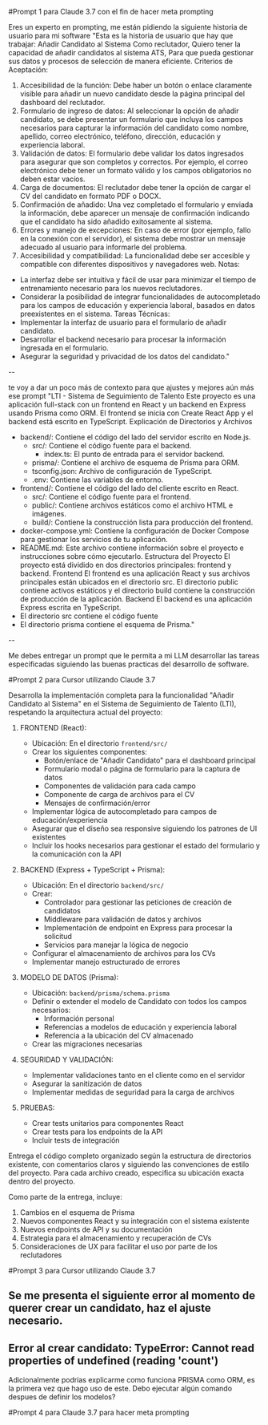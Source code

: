 #Prompt 1 para Claude 3.7 con el fin de hacer meta prompting 

Eres un experto en prompting, me están pidiendo la siguiente historia de usuario para mi software "Esta es la historia de usuario que hay que trabajar:
Añadir Candidato al Sistema
Como reclutador, Quiero tener la capacidad de añadir candidatos al sistema ATS, Para que pueda gestionar sus datos y procesos de selección de manera eficiente. Criterios de Aceptación:
1. Accesibilidad de la función: Debe haber un botón o enlace claramente visible para añadir un nuevo candidato desde la página principal del dashboard del reclutador.
2. Formulario de ingreso de datos: Al seleccionar la opción de añadir candidato, se debe presentar un formulario que incluya los campos necesarios para capturar la información del candidato como nombre, apellido, correo electrónico, teléfono, dirección, educación y experiencia laboral.
3. Validación de datos: El formulario debe validar los datos ingresados para asegurar que son completos y correctos. Por ejemplo, el correo electrónico debe tener un formato válido y los campos obligatorios no deben estar vacíos.
4. Carga de documentos: El reclutador debe tener la opción de cargar el CV del candidato en formato PDF o DOCX.
5. Confirmación de añadido: Una vez completado el formulario y enviada la información, debe aparecer un mensaje de confirmación indicando que el candidato ha sido añadido exitosamente al sistema.
6. Errores y manejo de excepciones: En caso de error (por ejemplo, fallo en la conexión con el servidor), el sistema debe mostrar un mensaje adecuado al usuario para informarle del problema.
7. Accesibilidad y compatibilidad: La funcionalidad debe ser accesible y compatible con diferentes dispositivos y navegadores web.
Notas:
* La interfaz debe ser intuitiva y fácil de usar para minimizar el tiempo de entrenamiento necesario para los nuevos reclutadores.
* Considerar la posibilidad de integrar funcionalidades de autocompletado para los campos de educación y experiencia laboral, basados en datos preexistentes en el sistema.
Tareas Técnicas:
* Implementar la interfaz de usuario para el formulario de añadir candidato.
* Desarrollar el backend necesario para procesar la información ingresada en el formulario.
* Asegurar la seguridad y privacidad de los datos del candidato."

--

te voy a dar un poco más de contexto para que ajustes y mejores aún más ese prompt "LTI - Sistema de Seguimiento de Talento
Este proyecto es una aplicación full-stack con un frontend en React y un backend en Express usando Prisma como ORM. El frontend se inicia con Create React App y el backend está escrito en TypeScript.
Explicación de Directorios y Archivos
* backend/: Contiene el código del lado del servidor escrito en Node.js.
   * src/: Contiene el código fuente para el backend.
      * index.ts: El punto de entrada para el servidor backend.
   * prisma/: Contiene el archivo de esquema de Prisma para ORM.
   * tsconfig.json: Archivo de configuración de TypeScript.
   * .env: Contiene las variables de entorno.
* frontend/: Contiene el código del lado del cliente escrito en React.
   * src/: Contiene el código fuente para el frontend.
   * public/: Contiene archivos estáticos como el archivo HTML e imágenes.
   * build/: Contiene la construcción lista para producción del frontend.
* docker-compose.yml: Contiene la configuración de Docker Compose para gestionar los servicios de tu aplicación.
* README.md: Este archivo contiene información sobre el proyecto e instrucciones sobre cómo ejecutarlo.
Estructura del Proyecto
El proyecto está dividido en dos directorios principales: frontend y backend.
Frontend
El frontend es una aplicación React y sus archivos principales están ubicados en el directorio src. El directorio public contiene activos estáticos y el directorio build contiene la construcción de producción de la aplicación.
Backend
El backend es una aplicación Express escrita en TypeScript.
* El directorio src contiene el código fuente
* El directorio prisma contiene el esquema de Prisma."

--

 Me debes entregar un prompt que le permita a mi LLM desarrollar las tareas especificadas siguiendo las buenas practicas del desarrollo de software.

#Prompt 2 para Cursor utilizando Claude 3.7

Desarrolla la implementación completa para la funcionalidad "Añadir Candidato al Sistema" en el Sistema de Seguimiento de Talento (LTI), respetando la arquitectura actual del proyecto:

1. FRONTEND (React):
   - Ubicación: En el directorio `frontend/src/`
   - Crear los siguientes componentes:
     * Botón/enlace de "Añadir Candidato" para el dashboard principal
     * Formulario modal o página de formulario para la captura de datos
     * Componentes de validación para cada campo
     * Componente de carga de archivos para el CV
     * Mensajes de confirmación/error
   - Implementar lógica de autocompletado para campos de educación/experiencia
   - Asegurar que el diseño sea responsive siguiendo los patrones de UI existentes
   - Incluir los hooks necesarios para gestionar el estado del formulario y la comunicación con la API

2. BACKEND (Express + TypeScript + Prisma):
   - Ubicación: En el directorio `backend/src/`
   - Crear:
     * Controlador para gestionar las peticiones de creación de candidatos
     * Middleware para validación de datos y archivos
     * Implementación de endpoint en Express para procesar la solicitud
     * Servicios para manejar la lógica de negocio
   - Configurar el almacenamiento de archivos para los CVs
   - Implementar manejo estructurado de errores

3. MODELO DE DATOS (Prisma):
   - Ubicación: `backend/prisma/schema.prisma`
   - Definir o extender el modelo de Candidato con todos los campos necesarios:
     * Información personal
     * Referencias a modelos de educación y experiencia laboral
     * Referencia a la ubicación del CV almacenado
   - Crear las migraciones necesarias

4. SEGURIDAD Y VALIDACIÓN:
   - Implementar validaciones tanto en el cliente como en el servidor
   - Asegurar la sanitización de datos
   - Implementar medidas de seguridad para la carga de archivos

5. PRUEBAS:
   - Crear tests unitarios para componentes React
   - Crear tests para los endpoints de la API
   - Incluir tests de integración

Entrega el código completo organizado según la estructura de directorios existente, con comentarios claros y siguiendo las convenciones de estilo del proyecto. Para cada archivo creado, especifica su ubicación exacta dentro del proyecto.

Como parte de la entrega, incluye:
1. Cambios en el esquema de Prisma
2. Nuevos componentes React y su integración con el sistema existente
3. Nuevos endpoints de API y su documentación
4. Estrategia para el almacenamiento y recuperación de CVs
5. Consideraciones de UX para facilitar el uso por parte de los reclutadores


#Prompt 3 para Cursor utilizando Claude 3.7

Se me presenta el siguiente error al momento de querer crear un candidato, haz el ajuste necesario.
--
Error al crear candidato: TypeError: Cannot read properties of undefined (reading 'count')
--
Adicionalmente podrías explicarme como funciona PRISMA como ORM, es la primera vez que hago uso de este. Debo ejecutar algún comando despues de definir los modelos? 


#Prompt 4 para Claude 3.7 para hacer meta prompting